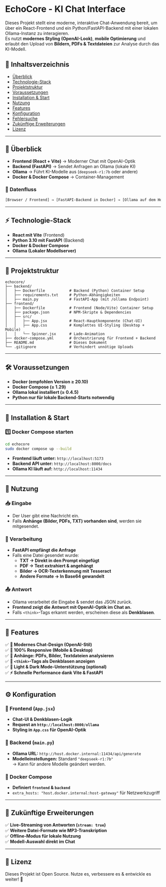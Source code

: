 
# EchoCore - KI Chat Interface

Dieses Projekt stellt eine moderne, interaktive Chat-Anwendung bereit, um über ein React-Frontend und ein Python/FastAPI-Backend mit einer lokalen Ollama-Instanz zu interagieren.  
Es nutzt **modernes Styling (OpenAI-Look)**, **mobile Optimierung** und erlaubt den Upload von **Bildern, PDFs & Textdateien** zur Analyse durch das KI-Modell.

## 📌 Inhaltsverzeichnis
* [Überblick](#überblick)
* [Technologie-Stack](#technologie-stack)
* [Projektstruktur](#projektstruktur)
* [Voraussetzungen](#voraussetzungen)
* [Installation & Start](#installation--start)
* [Nutzung](#nutzung)
* [Features](#features)
* [Konfiguration](#konfiguration)
* [Fehlersuche](#fehlersuche)
* [Zukünftige Erweiterungen](#zukünftige-erweiterungen)
* [Lizenz](#lizenz)

---

## 🚀 **Überblick**
- **Frontend (React + Vite)** → Moderner Chat mit OpenAI-Optik  
- **Backend (FastAPI)** → Sendet Anfragen an Ollama (lokale KI)  
- **Ollama** → Führt KI-Modelle aus (`deepseek-r1:7b` oder andere)  
- **Docker & Docker Compose** → Container-Management  

### 🔗 **Datenfluss**
```txt
[Browser / Frontend] → [FastAPI-Backend in Docker] → [Ollama auf dem Host-System]
```

---

## ⚡ **Technologie-Stack**
- **React mit Vite** (Frontend)
- **Python 3.10 mit FastAPI** (Backend)
- **Docker & Docker Compose**
- **Ollama (Lokaler Modellserver)**

---

## 📂 **Projektstruktur**
```
echocore/
├── backend/
│   ├── Dockerfile           # Backend (Python) Container Setup
│   ├── requirements.txt     # Python-Abhängigkeiten
│   ├── main.py              # FastAPI-App (mit /ollama Endpoint)
├── frontend/
│   ├── Dockerfile           # Frontend (Node/Vite) Container Setup
│   ├── package.json         # NPM-Skripte & Dependencies
│   ├── src/
│   │   ├── App.jsx          # React-Hauptkomponente (Chat-UI)
│   │   ├── App.css          # Komplettes UI-Styling (Desktop + Mobile)
│   │   └── Spinner.jsx      # Lade-Animation
├── docker-compose.yml       # Orchestrierung für Frontend + Backend
├── README.md                # Dieses Dokument
└── .gitignore               # Verhindert unnötige Uploads
```

---

## 🛠 **Voraussetzungen**
- **Docker (empfohlen Version ≥ 20.10)**
- **Docker Compose (≥ 1.29)**
- **Ollama lokal installiert (≥ 0.4.5)**
- **Python nur für lokale Backend-Starts notwendig**

---

## 🚀 **Installation & Start**
### **1️⃣ Docker Compose starten**
```bash
cd echocore
sudo docker compose up --build
```
- **Frontend läuft unter:** `http://localhost:5173`
- **Backend API unter:** `http://localhost:8000/docs`
- **Ollama KI läuft auf:** `http://localhost:11434`

---

## 💬 **Nutzung**
### **📥 Eingabe**
- Der User gibt eine Nachricht ein.
- Falls **Anhänge (Bilder, PDFs, TXT) vorhanden sind**, werden sie mitgesendet.

### **🔄 Verarbeitung**
- **FastAPI empfängt die Anfrage**  
- Falls eine Datei gesendet wurde:
  - **TXT → Direkt in den Prompt eingefügt**
  - **PDF → Text extrahiert & angehängt**
  - **Bilder → OCR-Texterkennung mit Tesseract**
  - **Andere Formate → In Base64 gewandelt**

### **📤 Antwort**
- Ollama verarbeitet die Eingabe & sendet das JSON zurück.
- **Frontend zeigt die Antwort mit OpenAI-Optik im Chat an.**
- Falls `<think>`-Tags erkannt werden, erscheinen diese als **Denkblasen**.

---

## 🌟 **Features**
✅ **🔹 Modernes Chat-Design (OpenAI-Stil)**  
✅ **📱 100% Responsive (Mobile & Desktop)**  
✅ **📂 Anhänge: PDFs, Bilder, Textdateien analysieren**  
✅ **🧠 `<think>`-Tags als Denkblasen anzeigen**  
✅ **🎨 Light & Dark Mode-Unterstützung (optional)**  
✅ **⚡ Schnelle Performance dank Vite & FastAPI**

---

## ⚙️ **Konfiguration**
### **🔧 Frontend (`App.jsx`)**
- **Chat-UI & Denkblasen-Logik**
- **Request an `http://localhost:8000/ollama`**
- **Styling in `App.css` für OpenAI-Optik**

### **🔧 Backend (`main.py`)**
- **Ollama URL:** `http://host.docker.internal:11434/api/generate`
- **Modelleinstellungen:** Standard `"deepseek-r1:7b"`  
  → Kann für andere Modelle geändert werden.

### **🔧 Docker Compose**
- **Definiert `frontend` & `backend`**
- `extra_hosts: "host.docker.internal:host-gateway"` für Netzwerkzugriff

---



## 🚀 **Zukünftige Erweiterungen**
✅ **Live-Streaming von Antworten (`stream: true`)**  
✅ **Weitere Datei-Formate wie MP3-Transkription**  
✅ **Offline-Modus für lokale Nutzung**  
✅ **Modell-Auswahl direkt im Chat**  

---

## 📜 **Lizenz**
Dieses Projekt ist Open Source. Nutze es, verbessere es & entwickle es weiter! 🚀  
```


